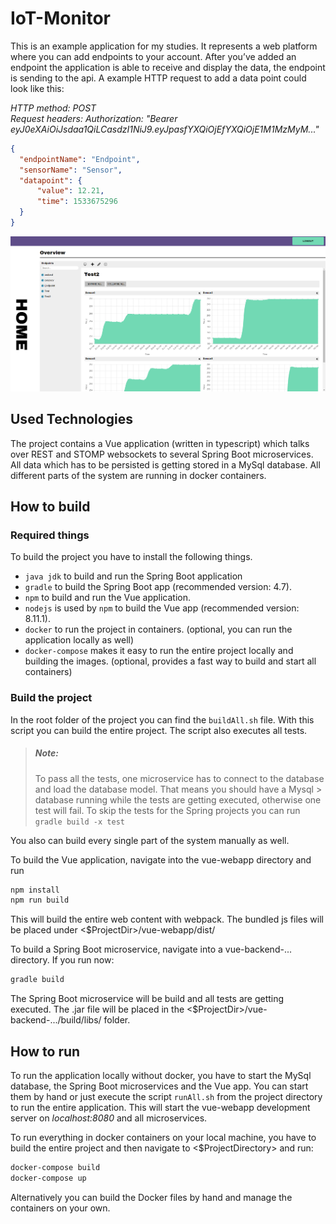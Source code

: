 # IoT-Monitor
This is an example application for my studies. It represents a web platform where you can add endpoints to your account. After you’ve added an endpoint the application is able to receive and display the data, the endpoint is sending to the api. A example HTTP request to add a data point could look like this:

*HTTP method: POST  
Request headers: Authorization: "Bearer eyJ0eXAiOiJsdaa1QiLCasdzI1NiJ9.eyJpasfYXQiOjEfYXQiOjE1M1MzMyM..."*

```json
{
  "endpointName": "Endpoint",
  "sensorName": "Sensor",
  "datapoint": {
      "value": 12.21,
      "time": 1533675296
  }
}
```

![Diagram of project structure](https://github.com/ValerianWeiss/IoT-Monitor/blob/auth/IoT-Monitor.PNG?raw=true)

## Used Technologies
The project contains a Vue application (written in typescript) which talks over REST and STOMP websockets to several Spring Boot microservices. All data which has to be persisted is getting stored in a MySql database.
All different parts of the system are running in docker containers.

## How to build
### Required things
To build the project you have to install the following things.
* `java jdk` to build and run the Spring Boot application
* `gradle` to build the Spring Boot app (recommended version: 4.7).
* `npm` to build and run the Vue application.
* `nodejs` is used by `npm` to build the Vue app (recommended version: 8.11.1).
* `docker` to run the project in containers. (optional, you can run the application locally as well)
* `docker-compose` makes it easy to run the entire project locally and building the images. (optional, provides a fast way to build and start all containers)

### Build the project
In the root folder of the project you can find the `buildAll.sh` file. With this script you can build  the entire project. The script also executes all tests. 

> ##### Note:
> To pass all the tests, one microservice has to connect to the database and load the database model. That means you should have a Mysql > database running while the tests are getting executed, otherwise one test will fail.
> To skip the tests for the Spring projects you can run `gradle build -x test` 

You also can build every single part of the system manually as well. 

To build the Vue application, navigate into the vue-webapp directory and run
```bash
npm install
npm run build
```
This will build the entire web content with webpack. The bundled js files will be placed under <$ProjectDir>/vue-webapp/dist/

To build a Spring Boot microservice, navigate into a vue-backend-... directory. If you run now:
```bash
gradle build
```
The Spring Boot microservice will be build and all tests are getting executed. The .jar file will be placed in the <$ProjectDir>/vue-backend-.../build/libs/ folder.


## How to run
To run the application locally without docker, you have to start the MySql database, the Spring Boot microservices and the Vue app.
You can start them by hand or just execute the script `runAll.sh` from the project directory to run the entire application.
This will start the vue-webapp development server on *localhost:8080* and all microservices.

To run everything in docker containers on your local machine, you have to build the entire project and then navigate to <$ProjectDirectory> and run:
```bash
docker-compose build
docker-compose up
```
Alternatively you can build the Docker files by hand and manage the containers on your own.


